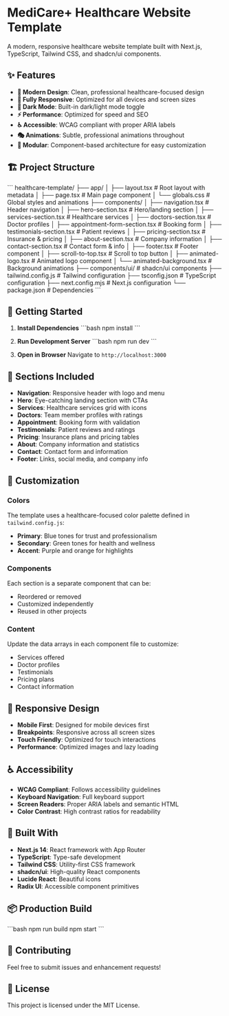 # MediCare+ Healthcare Website Template

A modern, responsive healthcare website template built with Next.js, TypeScript, Tailwind CSS, and shadcn/ui components.

## ✨ Features

- **🎨 Modern Design**: Clean, professional healthcare-focused design
- **📱 Fully Responsive**: Optimized for all devices and screen sizes
- **🌙 Dark Mode**: Built-in dark/light mode toggle
- **⚡ Performance**: Optimized for speed and SEO
- **♿ Accessible**: WCAG compliant with proper ARIA labels
- **🎭 Animations**: Subtle, professional animations throughout
- **🧩 Modular**: Component-based architecture for easy customization

## 🏗️ Project Structure

\`\`\`
healthcare-template/
├── app/
│   ├── layout.tsx          # Root layout with metadata
│   ├── page.tsx            # Main page component
│   └── globals.css         # Global styles and animations
├── components/
│   ├── navigation.tsx      # Header navigation
│   ├── hero-section.tsx    # Hero/landing section
│   ├── services-section.tsx # Healthcare services
│   ├── doctors-section.tsx # Doctor profiles
│   ├── appointment-form-section.tsx # Booking form
│   ├── testimonials-section.tsx # Patient reviews
│   ├── pricing-section.tsx # Insurance & pricing
│   ├── about-section.tsx   # Company information
│   ├── contact-section.tsx # Contact form & info
│   ├── footer.tsx          # Footer component
│   ├── scroll-to-top.tsx   # Scroll to top button
│   ├── animated-logo.tsx   # Animated logo component
│   └── animated-background.tsx # Background animations
├── components/ui/          # shadcn/ui components
├── tailwind.config.js      # Tailwind configuration
├── tsconfig.json          # TypeScript configuration
├── next.config.mjs        # Next.js configuration
└── package.json           # Dependencies
\`\`\`

## 🚀 Getting Started

1. **Install Dependencies**
   \`\`\`bash
   npm install
   \`\`\`

2. **Run Development Server**
   \`\`\`bash
   npm run dev
   \`\`\`

3. **Open in Browser**
   Navigate to `http://localhost:3000`

## 🎯 Sections Included

- **Navigation**: Responsive header with logo and menu
- **Hero**: Eye-catching landing section with CTAs
- **Services**: Healthcare services grid with icons
- **Doctors**: Team member profiles with ratings
- **Appointment**: Booking form with validation
- **Testimonials**: Patient reviews and ratings
- **Pricing**: Insurance plans and pricing tables
- **About**: Company information and statistics
- **Contact**: Contact form and information
- **Footer**: Links, social media, and company info

## 🎨 Customization

### Colors
The template uses a healthcare-focused color palette defined in `tailwind.config.js`:
- **Primary**: Blue tones for trust and professionalism
- **Secondary**: Green tones for health and wellness
- **Accent**: Purple and orange for highlights

### Components
Each section is a separate component that can be:
- Reordered or removed
- Customized independently
- Reused in other projects

### Content
Update the data arrays in each component file to customize:
- Services offered
- Doctor profiles
- Testimonials
- Pricing plans
- Contact information

## 📱 Responsive Design

- **Mobile First**: Designed for mobile devices first
- **Breakpoints**: Responsive across all screen sizes
- **Touch Friendly**: Optimized for touch interactions
- **Performance**: Optimized images and lazy loading

## ♿ Accessibility

- **WCAG Compliant**: Follows accessibility guidelines
- **Keyboard Navigation**: Full keyboard support
- **Screen Readers**: Proper ARIA labels and semantic HTML
- **Color Contrast**: High contrast ratios for readability

## 🔧 Built With

- **Next.js 14**: React framework with App Router
- **TypeScript**: Type-safe development
- **Tailwind CSS**: Utility-first CSS framework
- **shadcn/ui**: High-quality React components
- **Lucide React**: Beautiful icons
- **Radix UI**: Accessible component primitives

## 📦 Production Build

\`\`\`bash
npm run build
npm start
\`\`\`

## 🤝 Contributing

Feel free to submit issues and enhancement requests!

## 📄 License

This project is licensed under the MIT License.
